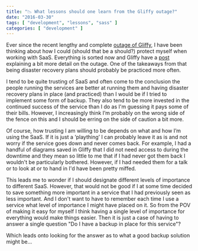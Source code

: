 ```yaml
---
title: "📉 What lessons should one learn from the Gliffy outage?"
date: "2016-03-30"
tags: [ "development", "lessons", "sass" ]
categories: [ "development" ]
---
```


Ever since the recent lengthy and complete
[outage of Gliffy](http://support.gliffy.com/entries/98911057-RESOLVED-Gliffy-Online-System-Outage-),
I have been thinking about how I could (should that be a should?) protect
myself when working with SaaS. Everything is sorted now and Gliffy have a
[post](https://www.gliffy.com/blog/2016/03/25/turtle-and-the-hare/) explaining
a bit more detail on the outage. One of the takeaways from that being disaster
recovery plans should probably be practiced more often.

I tend to be quite trusting of SaaS and often come to the conclusion the people
running the services are better at running them and having disaster recovery
plans in place (and practiced) than I would be if I tried to implement some
form of backup. They also tend to be more invested in the continued success of
the service than I do as I'm guessing it pays some of their bills.
However, I increasingly think I’m probably on the wrong side of the fence on
this and I should be erring on the side of caution a bit more.

Of course, how trusting I am willing to be depends on what and how I’m using
the SaaS. If it is just a ‘plaything’ I can probably leave it as is and not
worry if the service goes down and never comes back. For example, I had a
handful of diagrams saved in Gliffy that I did not need access to during the
downtime and they mean so little to me that if I had never got them back I
wouldn't be particularly bothered. However, if I had needed them for a talk or
to look at or to hand in I'd have been pretty miffed.

This leads me to wonder if I should designate different levels of importance to
different SaaS. However, that would not be good if I at some time decided to
save something more important in a service that I had previously seen as less
important. And I don't want to have to remember each time I use a service what
level of importance I might have placed on it. So from the POV of making it
easy for myself I think having a single level of importance for everything
would make things easier. Then it is just a case of having to answer a single
question "Do I have a backup in place for this service"?

Which leads onto looking for the answer as to what a good backup solution might
be...
